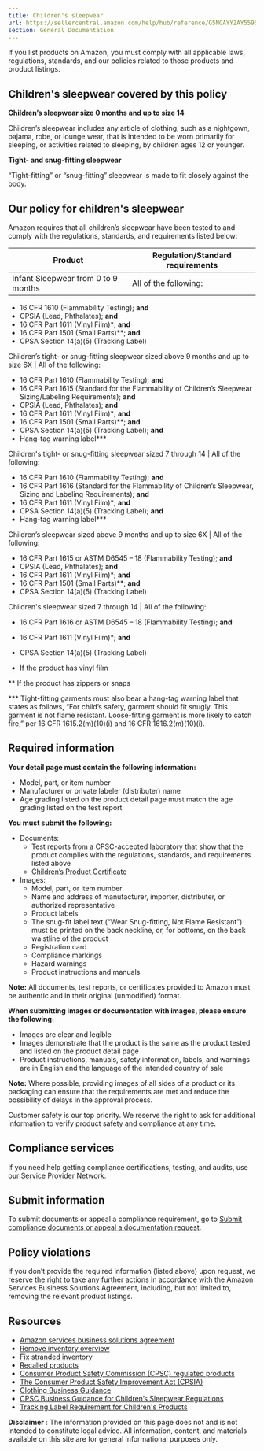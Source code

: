 ```yaml
---
title: Children's sleepwear
url: https://sellercentral.amazon.com/help/hub/reference/G5NGAYYZAY559SCZ
section: General Documentation
---
```


If you list products on Amazon, you must comply with all applicable laws,
regulations, standards, and our policies related to those products and product
listings.

## Children's sleepwear covered by this policy

**Children’s sleepwear size 0 months and up to size 14**

Children’s sleepwear includes any article of clothing, such as a nightgown,
pajama, robe, or lounge wear, that is intended to be worn primarily for
sleeping, or activities related to sleeping, by children ages 12 or younger.

**Tight- and snug-fitting sleepwear**

“Tight-fitting” or “snug-fitting” sleepwear is made to fit closely against the
body.

## Our policy for children's sleepwear

Amazon requires that all children’s sleepwear have been tested to and comply
with the regulations, standards, and requirements listed below:

**Product** | **Regulation/Standard requirements**  
---|---  
Infant Sleepwear from 0 to 9 months |  All of the following:

  * 16 CFR 1610 (Flammability Testing); **and**
  * CPSIA (Lead, Phthalates); **and**
  * 16 CFR Part 1611 (Vinyl Film)*; **and**
  * 16 CFR Part 1501 (Small Parts)**; **and**
  * CPSA Section 14(a)(5) (Tracking Label) 

  
Children’s tight- or snug-fitting sleepwear sized above 9 months and up to size 6X |  All of the following:

  * 16 CFR Part 1610 (Flammability Testing); **and**
  * 16 CFR Part 1615 (Standard for the Flammability of Children’s Sleepwear Sizing/Labeling Requirements); **and**
  * CPSIA (Lead, Phthalates); **and**
  * 16 CFR Part 1611 (Vinyl Film)*; **and**
  * 16 CFR Part 1501 (Small Parts)**; **and**
  * CPSA Section 14(a)(5) (Tracking Label); **and**
  * Hang-tag warning label***

  
Children's tight- or snug-fitting sleepwear sized 7 through 14 |  All of the following:

  * 16 CFR Part 1610 (Flammability Testing); **and**
  * 16 CFR Part 1616 (Standard for the Flammability of Children’s Sleepwear, Sizing and Labeling Requirements); **and**
  * 16 CFR Part 1611 (Vinyl Film)*; **and**
  * CPSA Section 14(a)(5) (Tracking Label); **and**
  * Hang-tag warning label***

  
Children’s sleepwear sized above 9 months and up to size 6X |  All of the following:

  * 16 CFR Part 1615 or ASTM D6545 – 18 (Flammability Testing); **and**
  * CPSIA (Lead, Phthalates); **and**
  * 16 CFR Part 1611 (Vinyl Film)*; **and**
  * 16 CFR Part 1501 (Small Parts)**; **and**
  * CPSA Section 14(a)(5) (Tracking Label)

  
Children's sleepwear sized 7 through 14 |  All of the following:

  * 16 CFR Part 1616 or ASTM D6545 – 18 (Flammability Testing); **and**
  * 16 CFR Part 1611 (Vinyl Film)*; **and**
  * CPSA Section 14(a)(5) (Tracking Label)

  
  
* If the product has vinyl film

** If the product has zippers or snaps

*** Tight-fitting garments must also bear a hang-tag warning label that states
as follows, “For child’s safety, garment should fit snugly. This garment is
not flame resistant. Loose-fitting garment is more likely to catch fire,” per
16 CFR 1615.2(m)(10)(i) and 16 CFR 1616.2(m)(10)(i).

## Required information

**Your detail page must contain the following information:**

  * Model, part, or item number
  * Manufacturer or private labeler (distributer) name
  * Age grading listed on the product detail page must match the age grading listed on the test report

**You must submit the following:**

  * Documents:
    * Test reports from a CPSC-accepted laboratory that show that the product complies with the regulations, standards, and requirements listed above
    * [Children’s Product Certificate](/gp/help/external/GSGB43AFZNDWD4U8)
  * Images:
    * Model, part, or item number
    * Name and address of manufacturer, importer, distributer, or authorized representative
    * Product labels
    * The snug-fit label text (“Wear Snug-fitting, Not Flame Resistant”) must be printed on the back neckline, or, for bottoms, on the back waistline of the product
    * Registration card
    * Compliance markings
    * Hazard warnings
    * Product instructions and manuals

**Note:** All documents, test reports, or certificates provided to Amazon must
be authentic and in their original (unmodified) format.

**When submitting images or documentation with images, please ensure the
following:**

  * Images are clear and legible
  * Images demonstrate that the product is the same as the product tested and listed on the product detail page
  * Product instructions, manuals, safety information, labels, and warnings are in English and the language of the intended country of sale

**Note:** Where possible, providing images of all sides of a product or its
packaging can ensure that the requirements are met and reduce the possibility
of delays in the approval process.

Customer safety is our top priority. We reserve the right to ask for
additional information to verify product safety and compliance at any time.

## Compliance services

If you need help getting compliance certifications, testing, and audits, use
our [Service Provider Network](/gspn/searchpage/Compliance).

## Submit information

To submit documents or appeal a compliance requirement, go to [Submit
compliance documents or appeal a documentation
request](/gp/help/GC35Z63FGCUCUWXX).

## Policy violations

If you don’t provide the required information (listed above) upon request, we
reserve the right to take any further actions in accordance with the Amazon
Services Business Solutions Agreement, including, but not limited to, removing
the relevant product listings.

## Resources

  * [Amazon services business solutions agreement](/gp/help/external/G1791)
  * [Remove inventory overview](/gp/help/G200280650)
  * [Fix stranded inventory](/inventoryplanning/stranded-inventory/)
  * [Recalled products](/gp/help/G200164750)
  * [Consumer Product Safety Commission (CPSC) regulated products](/gp/help/GKHQEFBM7834V6AV)
  * [The Consumer Product Safety Improvement Act (CPSIA)](https://www.cpsc.gov/Regulations-Laws--Standards/Statutes/The-Consumer-Product-Safety-Improvement-Act)
  * [Clothing Business Guidance](https://www.cpsc.gov/Business--Manufacturing/Business-Education/Business-Guidance/Clothing)
  * [CPSC Business Guidance for Children’s Sleepwear Regulations](https://www.cpsc.gov/Business--Manufacturing/Business-Education/Business-Guidance/Childrens-Sleepwear-Regulations)
  * [Tracking Label Requirement for Children's Products](https://www.cpsc.gov/Business--Manufacturing/Business-Education/tracking-label)

**Disclaimer** : The information provided on this page does not and is not
intended to constitute legal advice. All information, content, and materials
available on this site are for general informational purposes only.


